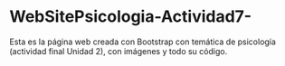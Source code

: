 # WebSitePsicologia-Actividad7-
Esta es la página web creada con Bootstrap con temática de psicología (actividad final Unidad 2), con imágenes y todo su código.
